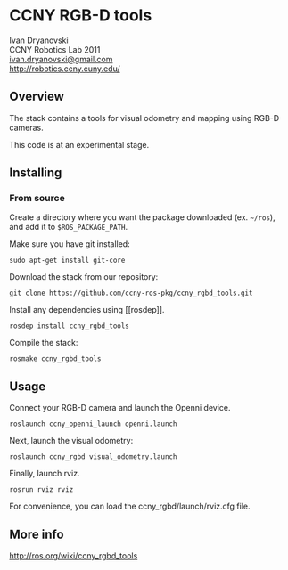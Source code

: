 CCNY RGB-D tools 
===================================

Ivan Dryanovski  
CCNY Robotics Lab 2011  
ivan.dryanovski@gmail.com  
http://robotics.ccny.cuny.edu/  

Overview
-----------------------------------

The stack contains a tools for visual odometry and mapping using RGB-D cameras. 

This code is at an experimental stage. 

Installing
-----------------------------------

### From source ###

Create a directory where you want the package downloaded (ex. `~/ros`), 
and add it to `$ROS_PACKAGE_PATH`.

Make sure you have git installed:

    sudo apt-get install git-core

Download the stack from our repository:

    git clone https://github.com/ccny-ros-pkg/ccny_rgbd_tools.git

Install any dependencies using [[rosdep]].

    rosdep install ccny_rgbd_tools

Compile the stack:

    rosmake ccny_rgbd_tools

Usage
-----------------------------------

Connect your RGB-D camera and launch the Openni device. 

    roslaunch ccny_openni_launch openni.launch 

Next, launch the visual odometry:

    roslaunch ccny_rgbd visual_odometry.launch

Finally, launch rviz. 

    rosrun rviz rviz

For convenience, you can load the ccny_rgbd/launch/rviz.cfg file.

More info
-----------------------------------

http://ros.org/wiki/ccny_rgbd_tools
